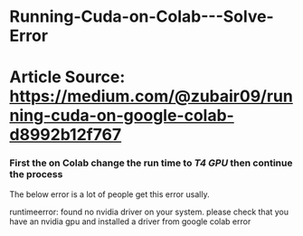 # Running-Cuda-on-Colab---Solve-Error

# Article Source: https://medium.com/@zubair09/running-cuda-on-google-colab-d8992b12f767

### First the on Colab change the run time to _T4 GPU_ then continue the process

The below error is a lot of people get this error usally.

runtimeerror: found no nvidia driver on your system. please check that you have an nvidia gpu and installed a driver from google colab error

